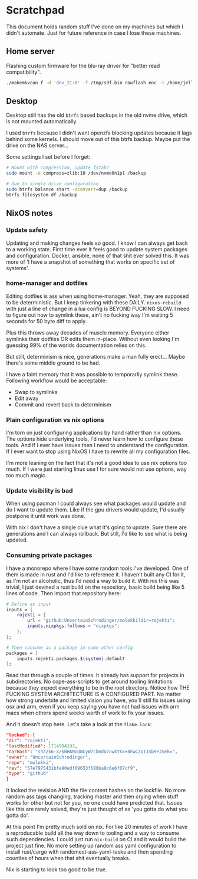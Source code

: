 # Scratchpad

This document holds random stuff I've done on my machines but which I didn't
automate. Just for future reference in case I lose these machines.

## Home server

Flashing custom firmware for the blu-ray driver for "better read compatibility".

```bash
./makemkvcon f -d 'dev_21:0' -f /tmp/sdf.bin rawflash enc -i /home/jelly/Downloads/shiet/firmware/asus/ASUS-BW-16D1HT-3.10-WM01601-211901041014.bin
```

## Desktop

Desktop still has the old `btrfs` based backups in the old nvme drive, which is
not mounted automatically.

I used `btrfs` because I didn't want openzfs blocking updates because it lags
behind some kernels. I should move out of this btrfs backup. Maybe put the drive
on the NAS server...

Some settings I set before I forget:

```bash
# Mount with compression, update fstab?
sudo mount -o compress=zlib:10 /dev/nvme0n1p1 /backup

# Due to single drive configuration
sudo btrfs balance start -dconvert=dup /backup
btrfs filesystem df /backup
```

## NixOS notes

### Update safety

Updating and making changes feels so good. I know I can always get back to a
working state. First time ever it feels good to update system packages and
configuration. Docker, ansible, none of that shit ever solved this. It was more
of 'I have a snapshot of something that works on specific set of systems'.

### home-manager and dotfiles

Editing dotfiles is ass when using home-manager. Yeah, they are supposed to be
deterministic. But I keep tinkering with these DAILY. `nixos-rebuild` with just
a line of change in a lua config is BEYOND FUCKING SLOW. I need to figure out
how to symlink these, ain't no fucking way I'm waiting 5 seconds for 50 byte
diff to apply.

Plus this throws away decades of muscle memory. Everyone either symlinks their
dotfiles OR edits them in-place. Without even looking I'm guessing 99% of the
worlds documentation relies on this.

But still, determinism is nice, generations make a man fully erect... Maybe
there's some middle ground to be had.

I have a faint memory that it was possible to temporarily symlink these.
Following workflow would be acceptable:

* Swap to symlinks
* Edit away
* Commit and revert back to determinism

### Plain configuration vs nix options

I'm torn on just configuring applications by hand rather than nix options. The
options hide underlying tools, I'd never learn how to configure these tools. And
if I ever have issues then I need to understand the configuration. If I ever
want to stop using NixOS I have to rewrite all my configuration files.

I'm more leaning on the fact that it's not a good idea to use nix options too
much. If I were just starting linux use I for sure would not use options, way
too much magic.

### Update visibility is bad

When using pacman I could always see what packages would update and do I want to
update them. Like if the gpu drivers would update, I'd usually postpone it
until work was done.

With nix I don't have a single clue what it's going to update. Sure there are
generations and I can always rollback. But still, I'd like to see what is being
updated.

### Consuming private packages

I have a monorepo where I have some random tools I've developed. One of them is
made in rust and I'd like to reference it. I haven't built any CI for it, as I'm
not an alcoholic, thus I'd need a way to build it. With nix this was trivial, I
just devined a rust build on the repository, basic build being like 5 lines of
code. Then import that repository here:

```nix
# Define as input
inputs = {
    rojekti = {
        url = "github:UncertainSchrodinger/molokki?dir=rojekti";
        inputs.nixpkgs.follows = "nixpkgs";
    };
};

# Then consume as a package in some other config
packages = [
    inputs.rojekti.packages.${system}.default
];
```

Read that through a couple of times. It already has support for projects in
subdirectories. No cope-ass-scripts to get around tooling limitations because
they expect everything to be in the root directory. Notice how THE FUCKING
SYSTEM ARCHITECTURE IS A CONFIGURED PART. No matter how strong underbite and
limited vision you have, you'll still fix issues using osx and arm, even if you
keep saying you have not had issues with arm macs when others spend weeks worth
of work to fix your issues.

And it doesn't stop here. Let's take a look at the `flake.lock`:

```json
"locked": {
"dir": "rojekti",
"lastModified": 1714904193,
"narHash": "sha256-x/kBHAMGQNCyW7cbmdU7uwkYXx+8EwCZoI1Sb9FJSek=",
"owner": "UncertainSchrodinger",
"repo": "molokki",
"rev": "57e7975431bfe90edf09653f580ba9c6e6f07cf9",
"type": "github"
}
```

It locked the revision AND the file content hashes on the lockfile. No more
random ass tags changing, tracking master and then crying when stuff works for
other but not for you, no one could have predicted that. Issues like this are
rarely solved, they're just thought of as 'you gotta do what you gotta do'.

At this point I'm pretty much sold on nix. For like 20 minutes of work I have a
reproducable build all the way down to tooling and a way to consume such
dependencies. I could just run `nix-build` on CI and it would build the project
just fine. No more setting up random ass yaml configuration to install
rust/cargo with randomest-ass-yaml-tasks and then spending countles of hours
when that shit eventually breaks.

Nix is starting to look too good to be true.
